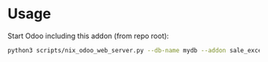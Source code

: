 # Usage

Start Odoo including this addon (from repo root):

```bash
python3 scripts/nix_odoo_web_server.py --db-name mydb --addon sale_exception_holidays_public
```
